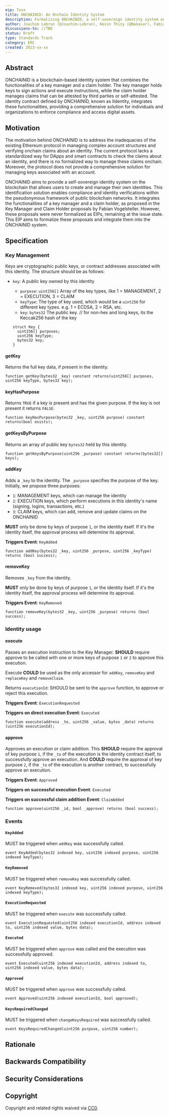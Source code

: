 ```yaml
---
eip: 7xxx
title: ONCHAINID: An Onchain Identity System
description: Formalizing ONCHAINID, a self-sovereign identity system on Ethereum.
author: Joachim Lebrun (@Joachim-Lebrun), Kevin Thizy (@Nakasar), Fabian Vogelsteller (@frozeman), Tony Malghem (@TonyMalghem), Luc Falempin(@lfalempin)
discussions-to: //TBD
status: Draft
type: Standards Track
category: ERC
created: 2023-xx-xx
---
```


## Abstract

ONCHAINID is a blockchain-based identity system that combines the functionalities of a key manager and a claim holder. The key manager holds keys to sign actions and execute instructions, while the claim holder manages claims that can be attested by third parties or self-attested. The identity contract defined by ONCHAINID, known as IIdentity, integrates these functionalities, providing a comprehensive solution for individuals and organizations to enforce compliance and access digital assets.

## Motivation

The motivation behind ONCHAINID is to address the inadequacies of the existing Ethereum protocol in managing complex account structures and verifying onchain claims about an identity. The current protocol lacks a standardized way for DApps and smart contracts to check the claims about an identity, and there is no formalized way to manage these claims onchain. Moreover, the protocol does not provide a comprehensive solution for managing keys associated with an account.

ONCHAINID aims to provide a self-sovereign identity system on the blockchain that allows users to create and manage their own identities. This identification solution enables compliance and identity verifications within the pseudonymous framework of public blockchain networks. It integrates the functionalities of a key manager and a claim holder, as proposed in the Key Manager and Claim Holder proposals by Fabian Vogelsteller. However, these proposals were never formalized as EIPs, remaining at the issue state. This EIP aims to formalize these proposals and integrate them into the ONCHAINID system.

## Specification

### Key Management
Keys are cryptographic public keys, or contract addresses associated with this identity.
The structure should be as follows:

- `key`: A public key owned by this identity
  - `purpose`: `uint256[]` Array of the key types, like 1 = MANAGEMENT, 2 = EXECUTION, 3 = CLAIM
  - `keyType`: The type of key used, which would be a `uint256` for different key types. e.g. 1 = ECDSA, 2 = RSA, etc.
  - `key`: `bytes32` The public key. // for non-hex and long keys, its the Keccak256 hash of the key
  
  ```solidity
  struct Key {
    uint256[] purposes;
    uint256 keyType;
    bytes32 key;
  }
  ```
#### getKey
Returns the full key data, if present in the identity.

```solidity
function getKey(bytes32 _key) constant returns(uint256[] purposes, uint256 keyType, bytes32 key);
```

#### keyHasPurpose
Returns `TRUE` if a key is present and has the given purpose. If the key is not present it returns `FALSE`.

```solidity
function keyHasPurpose(bytes32 _key, uint256 purpose) constant returns(bool exists);
```

#### getKeysByPurpose
Returns an array of public key `bytes32` held by this identity.

```solidity
function getKeysByPurpose(uint256 _purpose) constant returns(bytes32[] keys);
```

#### addKey
Adds a `_key` to the identity. The `_purpose` specifies the purpose of the key. Initially, we propose three purposes:

- `1`: MANAGEMENT keys, which can manage the identity
- `2`: EXECUTION keys, which perform executions in this identity's name (signing, logins, transactions, etc.)
- `3`: CLAIM keys, which can add, remove and update claims on the ONCHAINID

**MUST** only be done by keys of purpose `1`, or the identity itself. If it's the identity itself, the approval process will determine its approval.

**Triggers Event**: `KeyAdded`

```solidity
function addKey(bytes32 _key, uint256 _purpose, uint256 _keyType) returns (bool success);
```

#### removeKey
Removes `_key` from the identity.

**MUST** only be done by keys of purpose `1`, or the identity itself. If it's the identity itself, the approval process will determine its approval.

**Triggers Event**: `KeyRemoved`

```solidity
function removeKey(bytes32 _key, uint256 _purpose) returns (bool success);
```

### Identity usage

#### execute
Passes an execution instruction to the Key Manager.
**SHOULD** require approve to be called with one or more keys of purpose `1` or `2` to approve this execution.

Execute **COULD** be used as the only accessor for `addKey`, `removeKey` and `replaceKey` and `removeClaim`.

Returns `executionId`: SHOULD be sent to the `approve` function, to approve or reject this execution.

**Triggers Event**: `ExecutionRequested`

**Triggers on direct execution Event**: `Executed`

```solidity
function execute(address _to, uint256 _value, bytes _data) returns (uint256 executionId);
```

#### approve
Approves an execution or claim addition.
This **SHOULD** require the approval of key purpose `1`, if the `_to` of the execution is the identity contract itself, to successfully approve an execution.
And **COULD** require the approval of key purpose `2`, if the `_to` of the execution is another contract, to successfully approve an execution.

**Triggers Event**: `Approved`

**Triggers on successful execution Event**: `Executed`

**Triggers on successful claim addition Event**: `ClaimAdded`

```solidity
function approve(uint256 _id, bool _approve) returns (bool success);
```

### Events

#### `KeyAdded`
MUST be triggered when `addKey` was successfully called.

```solidity
event KeyAdded(bytes32 indexed key, uint256 indexed purpose, uint256 indexed keyType);
```

#### `KeyRemoved`
MUST be triggered when `removeKey` was successfully called.

```solidity
event KeyRemoved(bytes32 indexed key, uint256 indexed purpose, uint256 indexed keyType);
```

#### `ExecutionRequested`
MUST be triggered when `execute` was successfully called.

```solidity
event ExecutionRequested(uint256 indexed executionId, address indexed to, uint256 indexed value, bytes data);
```

#### `Executed`
MUST be triggered when `approve` was called and the execution was successfully approved.

```solidity
event Executed(uint256 indexed executionId, address indexed to, uint256 indexed value, bytes data);
```

#### `Approved`
MUST be triggered when `approve` was successfully called.

```solidity
event Approved(uint256 indexed executionId, bool approved);
```

#### `KeysRequiredChanged`
MUST be triggered when `changeKeysRequired` was successfully called.

```solidity
event KeysRequiredChanged(uint256 purpose, uint256 number);
```

## Rationale


## Backwards Compatibility


## Security Considerations


## Copyright

Copyright and related rights waived via [CC0](../LICENSE.md).
